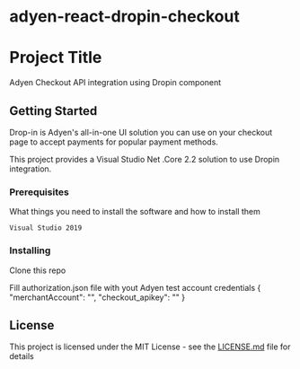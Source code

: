 # adyen-react-dropin-checkout
# Project Title

Adyen Checkout API integration using Dropin component

## Getting Started

Drop-in is Adyen's all-in-one UI solution you can use on your checkout page to accept payments for popular payment methods.

This project provides a Visual Studio Net .Core 2.2 solution to use Dropin integration.

### Prerequisites

What things you need to install the software and how to install them

```
Visual Studio 2019
```

### Installing

Clone this repo

Fill authorization.json file with yout Adyen test account credentials
{
  "merchantAccount": "",
  "checkout_apikey": "" 
}

## License

This project is licensed under the MIT License - see the [LICENSE.md](LICENSE.md) file for details

